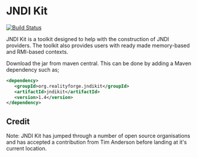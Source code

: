 JNDI Kit
========

[![Build Status](https://api.travis-ci.com/realityforge/jndikit.svg?branch=master)](http://travis-ci.com/realityforge/jndikit)

JNDI Kit is a toolkit designed to help with the construction of JNDI providers. The toolkit also provides
users with ready made memory-based and RMI-based contexts.

Download the jar from maven central. This can be done by adding a Maven dependency such as;

```xml
<dependency>
   <groupId>org.realityforge.jndikit</groupId>
   <artifactId>jndikit</artifactId>
   <version>1.4</version>
</dependency>
```

Credit
------

Note: JNDI Kit has jumped through a number of open source organisations and has accepted a contribution from
Tim Anderson before landing at it's current location.
